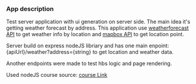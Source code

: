 ### App description

Test server application with ui generation on server side.
The main idea it's getting weather forecast by address.
This application use [weatherforecast API](https://weatherstack.com/) to get weather info by location and
[mapbox API](https://docs.mapbox.com/) to get location point.

Server build on express nodeJS libriary and has one main enpoint: {apiUrl}/weather?address={string} to get location and weather data.

Another endpoints were made to test hbs logic and page rendering.

Used nodeJS course source: [course Link](https://www.udemy.com/course/the-complete-nodejs-developer-course-2)